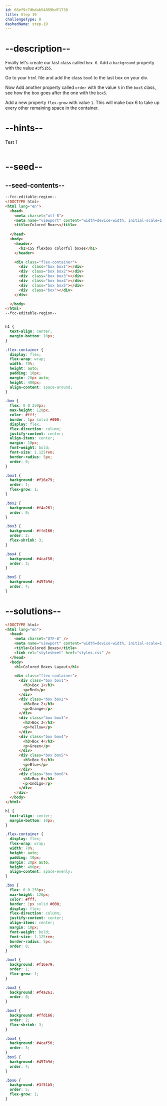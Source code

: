 ```yaml
---
id: 68ef9c7dbdab54899bdf1738
title: Step 19
challengeType: 0
dashedName: step-19
---
```


# --description--

Finally let's create our last class called `box 6`. Add a `background` property with the value `#3f51b5`. 

Go to your `html` file and add the class `box6` to the last box on your div.

Now Add another property called `order` with the value `5` in the `box5` class, see how the box goes after the one with the `box5`.

Add a new property `flex-grow` with value `1`. This will make box 6 to take up every other remaining space in the container.

# --hints--

Test 1

```js

```

# --seed--

## --seed-contents--

```html
--fcc-editable-region--
<!DOCTYPE html>
<html lang="en">
  <head>
    <meta charset="utf-8">
    <meta name="viewport" content="width=device-width, initial-scale=1.0">
    <title>Colored Boxes</title>
    
  </head>
  <body>
    <header>
      <h1>CSS flexbox colorful boxes</h1>
    </header>

    <div class="flex-container">
      <div  class="box box1"></div>
      <div  class="box box2"></div>
      <div  class="box box3"></div>
      <div  class="box box4"></div>
      <div  class="box box5"></div>
      <div  class="box"></div>      
    </div>

  </body>
</html>
--fcc-editable-region--

```

```css

h1 {
  text-align: center;
  margin-bottom: 10px;
}

.flex-container {
  display: flex;
  flex-wrap: wrap;
  width: 70%;
  height: auto;
  padding: 10px;
  margin: 20px auto;
  height: 400px;
  align-content: space-around;
}

.box {
  flex: 0 0 250px;
  max-height: 120px;
  color: #fff;
  border: 1px solid #000;
  display: flex;
  flex-direction: column;
  justify-content: center;
  align-items: center;
  margin: 10px;
  font-weight: bold;
  font-size: 1.125rem;
  border-radius: 5px;
  order: 0; 
}

.box1 {
  background: #f16e79;
  order: 1; 
  flex-grow: 1;
}

.box2 {
  background: #f4a261;
  order: 0; 
}

.box3 {
  background: #ffd166;
  order: 2;
  flex-shrink: 3; 
}

.box4 {
  background: #4caf50;
  order: 3; 
}

.box5 {
  background: #457b9d;
  order: 4;
}


```

# --solutions--

```html
<!DOCTYPE html>
<html lang="en">
  <head>
    <meta charset="UTF-8" />
    <meta name="viewport" content="width=device-width, initial-scale=1.0" />
    <title>Colored Boxes</title>
    <link rel="stylesheet" href="styles.css" />
  </head>
  <body>
    <h1>Colored Boxes Layout</h1>

    <div class="flex-container">
      <div class="box box1">
        <h3>Box 1</h3>
        <p>Red</p>
      </div>
      <div class="box box2">
        <h3>Box 2</h3>
        <p>Orange</p>
      </div>
      <div class="box box3">
        <h3>Box 3</h3>
        <p>Yellow</p>
      </div>
      <div class="box box4">
        <h3>Box 4</h3>
        <p>Green</p>
      </div>
      <div class="box box5">
        <h3>Box 5</h3>
        <p>Blue</p>
      </div>
      <div class="box box6">
        <h3>Box 6</h3>
        <p>Indigo</p>
      </div>
    </div>
  </body>
</html>
```

```css
h1 {
  text-align: center;
  margin-bottom: 10px;
}

.flex-container {
  display: flex;
  flex-wrap: wrap;
  width: 70%;
  height: auto;
  padding: 10px;
  margin: 20px auto;
  height: 400px;
  align-content: space-evenly;
}

.box {
  flex: 0 0 250px;
  max-height: 120px;
  color: #fff;
  border: 1px solid #000;
  display: flex;
  flex-direction: column;
  justify-content: center;
  align-items: center;
  margin: 10px;
  font-weight: bold;
  font-size: 1.125rem;
  border-radius: 5px;
  order: 0; 
}

.box1 {
  background: #f16e79;
  order: 1; 
  flex-grow: 1; 
}

.box2 {
  background: #f4a261;
  order: 0; 
}

.box3 {
  background: #ffd166;
  order: 2; 
  flex-shrink: 3; 
}

.box4 {
  background: #4caf50;
  order: 3;
}
.box5 {
  background: #457b9d;
  order: 4; 
}

.box6 {
  background: #3f51b5;
  order: 5; 
  flex-grow: 1; 
}
```
